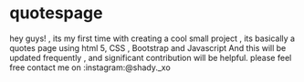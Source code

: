 # quotespage
hey guys! , its my first time with creating a cool small project , its basically a quotes page using html 5, CSS , Bootstrap and Javascript
And this will  be updated frequently , and significant contribution will be helpful.
please feel free contact me on :instagram:@shady._xo
